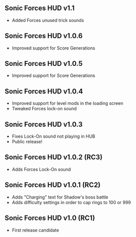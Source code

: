 ## Sonic Forces HUD v1.1
- Added Forces unused trick sounds

## Sonic Forces HUD v1.0.6
- Improved support for Score Generations

## Sonic Forces HUD v1.0.5
- Improved support for Score Generations

## Sonic Forces HUD v1.0.4
- Improved support for level mods in the loading screen
- Tweaked Forces lock-on sound

## Sonic Forces HUD v1.0.3
- Fixes Lock-On sound not playing in HUB
- Public release!

## Sonic Forces HUD v1.0.2 (RC3)
- Adds Forces Lock-On sound

## Sonic Forces HUD v1.0.1 (RC2)
- Adds "Charging" text for Shadow's boss battle
- Adds difficulty settings in order to cap rings to 100 or 999

## Sonic Forces HUD v1.0 (RC1)
- First release candidate
